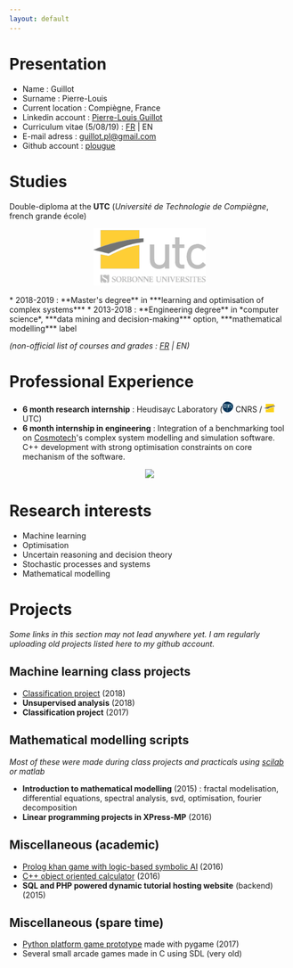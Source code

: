 ```yaml
---
layout: default
---
```


# Presentation

* Name : Guillot
* Surname : Pierre-Louis
* Current location : Compiègne, France
* Linkedin account : [Pierre-Louis Guillot](https://www.linkedin.com/in/pierre-louis-guillot-4a6750122/)
* Curriculum vitae (5/08/19) : <a href='documents/CV_french.pdf'>FR</a> \| EN
* E-mail adress : [guillot.pl@gmail.com](mailto:guillot.pl@gmail.com)
* Github account : [plougue](https://github.com/plougue/)

# Studies

Double-diploma at the **UTC** (*Université de Technologie de Compiègne*, french grande école)

<p align="center">
<a href='https://www.utc.fr/'>
<img src="images/logosUTC.png" width="40%" />
</a>
</p>
* 2018-2019 : **Master's degree** in ***learning and optimisation of complex systems*** 
* 2013-2018 : **Engineering degree** in *computer science*, ***data mining and decision-making*** option, ***mathematical modelling*** label

*(non-official list of courses and grades : <a href='documents/courses_FR.pdf'>FR</a> \| EN)*


# Professional Experience

* **6 month research internship** : Heudisayc Laboratory (<img src="images/Logos/cnrs.svg" width="4%" /> CNRS / <img src="images/Logos/utc.svg" width="4%" /> UTC)
* **6 month internship in engineering** : Integration of a benchmarking tool on [Cosmotech](https://cosmotech.com/)'s complex system modelling and simulation software. C++ development with strong optimisation constraints on core mechanism of the software.


<p align="center">
<a href='https://cosmotech.com/'>
<img src='https://i2.wp.com/cosmotech.com/wp-content/uploads/2018/08/Cosmo_Tech-Primary_LG-White.png?resize=300%2C116&ssl=1' />
</a>
</p>

# Research interests
* Machine learning
* Optimisation
* Uncertain reasoning and decision theory
* Stochastic processes and systems
* Mathematical modelling

# Projects

*Some links in this section may not lead anywhere yet. I am regularly uploading old projects listed here to my github account.*


## Machine learning class projects

* [Classification project](https://github.com/plougue/Classification-project-2018) (2018)
* **Unsupervised analysis** (2018)
* **Classification project** (2017)

## Mathematical modelling scripts
*Most of these were made during class projects and practicals using [scilab](https://www.scilab.org/) or matlab*
* **Introduction to mathematical modelling** (2015) : fractal modelisation, differential equations, spectral analysis, svd, optimisation, fourier decomposition
* **Linear programming projects in XPress-MP** (2016) 

## Miscellaneous (academic)

* [Prolog khan game with logic-based symbolic AI](https://github.com/plougue/Prolog-khan) (2016)
* [C++ object oriented calculator](https://github.com/plougue/Cpp-calculator) (2016)
* **SQL and PHP powered dynamic tutorial hosting website** (backend) (2015)

## Miscellaneous (spare time)
* [Python platform game prototype](https://github.com/plougue/O_Platformer) made with pygame (2017) 
* Several small arcade games made in C using SDL (very old)

